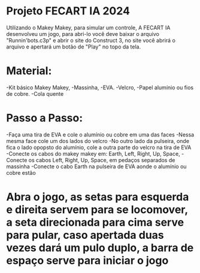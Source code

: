 # Projeto FECART IA 2024
Utilizando o Makey Makey, para simular um controle, A FECART IA desenvolveu um jogo, para abri-lo você deve baixar o arquivo 
"Runnin'bots.c3p" e abrir o site do Construct 3, no site você 
abrirá o arquivo e apertará um botão de "Play" no topo da tela.

# Material: 

-Kit básico Makey Makey, 
-Massinha, 
-EVA. 
-Velcro, 
-Papel alumínio ou fios de cobre. 
-Cola quente

# Passo a Passo: 

-Faça uma tira de EVA e cole o alumínio ou cobre em uma das faces
-Nessa mesma face cole um dos lados do velcro 
-No outro lado da pulseira, onde fica o lado opopsto do alumínio, cole a outra parte do velcro na tira de EVA 
-Conecte os cabos do makey makey em: Earth, Left, Right, Up, Space, 
-Conecte os cabos Left, Right, Up, Space, em pedaços separados de massinha 
-Conecte o cabo Earth na pulseira de EVA aonde o alumínio ou cobre estão 

# Abra o jogo, as setas para esquerda e direita servem para se locomover, a seta direcionada para cima serve para pular, caso apertada duas vezes dará um pulo duplo, a barra de espaço serve para iniciar o jogo
  
